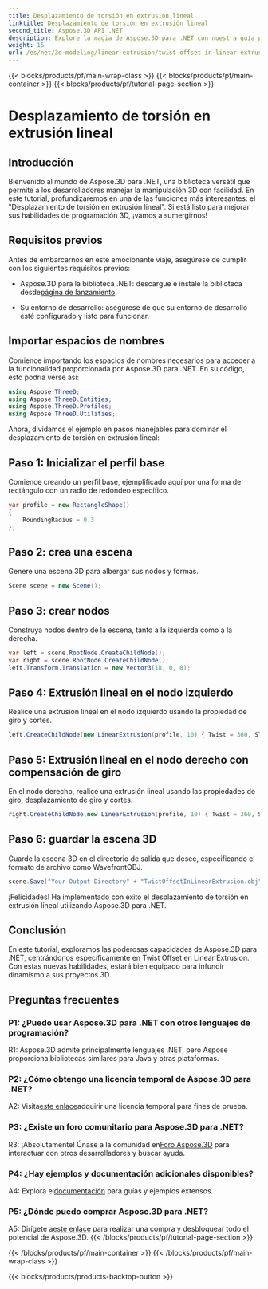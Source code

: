 ```yaml
---
title: Desplazamiento de torsión en extrusión lineal
linktitle: Desplazamiento de torsión en extrusión lineal
second_title: Aspose.3D API .NET
description: Explore la magia de Aspose.3D para .NET con nuestra guía paso a paso sobre Twist Offset en Linear Extrusion. Eleva tus proyectos 3D sin esfuerzo.
weight: 15
url: /es/net/3d-modeling/linear-extrusion/twist-offset-in-linear-extrusion/
---
```


{{< blocks/products/pf/main-wrap-class >}}
{{< blocks/products/pf/main-container >}}
{{< blocks/products/pf/tutorial-page-section >}}

# Desplazamiento de torsión en extrusión lineal

## Introducción

Bienvenido al mundo de Aspose.3D para .NET, una biblioteca versátil que permite a los desarrolladores manejar la manipulación 3D con facilidad. En este tutorial, profundizaremos en una de las funciones más interesantes: el "Desplazamiento de torsión en extrusión lineal". Si está listo para mejorar sus habilidades de programación 3D, ¡vamos a sumergirnos!

## Requisitos previos

Antes de embarcarnos en este emocionante viaje, asegúrese de cumplir con los siguientes requisitos previos:

-  Aspose.3D para la biblioteca .NET: descargue e instale la biblioteca desde[página de lanzamiento](https://releases.aspose.com/3d/net/).

- Su entorno de desarrollo: asegúrese de que su entorno de desarrollo esté configurado y listo para funcionar.

## Importar espacios de nombres

Comience importando los espacios de nombres necesarios para acceder a la funcionalidad proporcionada por Aspose.3D para .NET. En su código, esto podría verse así:

```csharp
using Aspose.ThreeD;
using Aspose.ThreeD.Entities;
using Aspose.ThreeD.Profiles;
using Aspose.ThreeD.Utilities;
```

Ahora, dividamos el ejemplo en pasos manejables para dominar el desplazamiento de torsión en extrusión lineal:

## Paso 1: Inicializar el perfil base

Comience creando un perfil base, ejemplificado aquí por una forma de rectángulo con un radio de redondeo específico.

```csharp
var profile = new RectangleShape()
{
    RoundingRadius = 0.3
};
```

## Paso 2: crea una escena

Genere una escena 3D para albergar sus nodos y formas.

```csharp
Scene scene = new Scene();
```

## Paso 3: crear nodos

Construya nodos dentro de la escena, tanto a la izquierda como a la derecha.

```csharp
var left = scene.RootNode.CreateChildNode();
var right = scene.RootNode.CreateChildNode();
left.Transform.Translation = new Vector3(18, 0, 0);
```

## Paso 4: Extrusión lineal en el nodo izquierdo

Realice una extrusión lineal en el nodo izquierdo usando la propiedad de giro y cortes.

```csharp
left.CreateChildNode(new LinearExtrusion(profile, 10) { Twist = 360, Slices = 100 });
```

## Paso 5: Extrusión lineal en el nodo derecho con compensación de giro

En el nodo derecho, realice una extrusión lineal usando las propiedades de giro, desplazamiento de giro y cortes.

```csharp
right.CreateChildNode(new LinearExtrusion(profile, 10) { Twist = 360, Slices = 100, TwistOffset = new Vector3(3, 0, 0) });
```

## Paso 6: guardar la escena 3D

Guarde la escena 3D en el directorio de salida que desee, especificando el formato de archivo como WavefrontOBJ.

```csharp
scene.Save("Your Output Directory" + "TwistOffsetInLinearExtrusion.obj", FileFormat.WavefrontOBJ);
```

¡Felicidades! Ha implementado con éxito el desplazamiento de torsión en extrusión lineal utilizando Aspose.3D para .NET.

## Conclusión

En este tutorial, exploramos las poderosas capacidades de Aspose.3D para .NET, centrándonos específicamente en Twist Offset en Linear Extrusion. Con estas nuevas habilidades, estará bien equipado para infundir dinamismo a sus proyectos 3D.

## Preguntas frecuentes

### P1: ¿Puedo usar Aspose.3D para .NET con otros lenguajes de programación?

R1: Aspose.3D admite principalmente lenguajes .NET, pero Aspose proporciona bibliotecas similares para Java y otras plataformas.

### P2: ¿Cómo obtengo una licencia temporal de Aspose.3D para .NET?

 A2: Visita[este enlace](https://purchase.aspose.com/temporary-license/)adquirir una licencia temporal para fines de prueba.

### P3: ¿Existe un foro comunitario para Aspose.3D para .NET?

 R3: ¡Absolutamente! Únase a la comunidad en[Foro Aspose.3D](https://forum.aspose.com/c/3d/18) para interactuar con otros desarrolladores y buscar ayuda.

### P4: ¿Hay ejemplos y documentación adicionales disponibles?

 A4: Explora el[documentación](https://reference.aspose.com/3d/net/) para guías y ejemplos extensos.

### P5: ¿Dónde puedo comprar Aspose.3D para .NET?

 A5: Dirígete a[este enlace](https://purchase.aspose.com/buy) para realizar una compra y desbloquear todo el potencial de Aspose.3D.
{{< /blocks/products/pf/tutorial-page-section >}}

{{< /blocks/products/pf/main-container >}}
{{< /blocks/products/pf/main-wrap-class >}}

{{< blocks/products/products-backtop-button >}}
